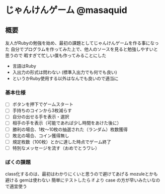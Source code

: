 <!--
@masaquid
debug url: https://poo-it-masaquid.c9users.io
-->
# じゃんけんゲーム @masaquid

## 概要

友人がRubyの勉強を始め、最初の課題としてじゃんけんゲームを作る事になった
自分でプログラムを作ってみた上で、他人のソースを見ると勉強しやすいと思うので
暇すぎて忙しい僕も作ってみることにした

- 言語はRuby
- 入出力の形式は問わない (標準入出力でも何でも良い)
- というかRuby使用する以外はなんでも良いので適当に

### 基本仕様

- [ ] ボタンを押下でゲームスタート
- [ ] 手持ちのコインから3枚減らす
- [ ] 自分の出せる手を表示・選択
- [ ] 相手の手を表示（可能であれば少し時間をあけた後に）
- [ ] 勝利の場合、1枚～10枚の抽選された（ランダム）枚数獲得
- [ ] 敗北の場合、コイン獲得無し
- [ ] 規定枚数（100枚）とかに達した時点でゲーム終了
- [ ] 特別なメッセージを流す（おめでとうワレ）

### ぼくの課題
class化するのは、最初はわかりにくいと思うので避けてあげる
mozuleとかも避ける
gemは使わない
簡単にテストしたら if より case の方が早いみたいなので適宜使う